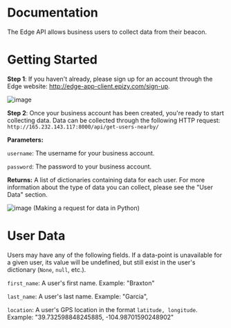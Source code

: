 # Documentation
The Edge API allows business users to collect data from their beacon.

# Getting Started
**Step 1**:
If you haven't already, please sign up for an account through the Edge website: http://edge-app-client.epizy.com/sign-up.

![image](https://user-images.githubusercontent.com/86634813/123722156-9edf3e00-d83c-11eb-935d-7537fb1ce7d4.png)

**Step 2**:
Once your business account has been created, you're ready to start collecting data. Data can be collected through the following HTTP request:
`http://165.232.143.117:8000/api/get-users-nearby/`

**Parameters:**

`username`: The username for your business account.

`password`: The password to your business account.

**Returns:** A list of dictionaries containing data for each user. For more information about the type of data you can collect, please see the "User Data" section.

![image](https://user-images.githubusercontent.com/86634813/123723359-16ae6800-d83f-11eb-8ba9-502dc7a61ff3.png)
(Making a request for data in Python)

# User Data
Users may have any of the following fields. If a data-point is unavailable for a given user, its value will be undefined, but still exist in the user's dictionary (`None`, `null`, etc.).

`first_name`: A user's first name.
Example: "Braxton"

`last_name`: A user's last name.
Example: "Garcia",

`location`: A user's GPS location in the format `latitude, longitude`.
Example: "39.732598848245885, -104.98701590248902"

